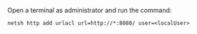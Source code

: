 Open a terminal as administrator and run the command:
```
netsh http add urlacl url=http://*:8080/ user=<localUser>
```